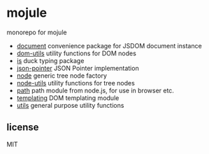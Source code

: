 # mojule

monorepo for mojule
- [document](packages/document) convenience package for JSDOM document instance
- [dom-utils](packages/dom-utils) utility functions for DOM nodes
- [is](packages/is) duck typing package
- [json-pointer](packages/json-pointer) JSON Pointer implementation
- [node](packages/node) generic tree node factory
- [node-utils](packages/node-utils) utility functions for tree nodes
- [path](packages/path) path module from node.js, for use in browser etc.
- [templating](packages/templating) DOM templating module
- [utils](packages/utils) general purpose utility functions

## license

MIT
